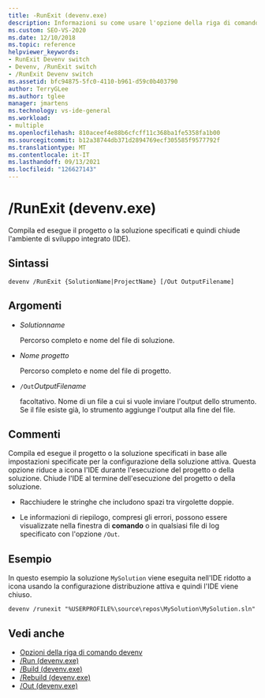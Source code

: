 ```yaml
---
title: -RunExit (devenv.exe)
description: Informazioni su come usare l'opzione della riga di comando devenv RunExit per compilare ed eseguire il progetto o la soluzione specificata e quindi chiudere l'IDE.
ms.custom: SEO-VS-2020
ms.date: 12/10/2018
ms.topic: reference
helpviewer_keywords:
- RunExit Devenv switch
- Devenv, /RunExit switch
- /RunExit Devenv switch
ms.assetid: bfc94875-5fc0-4110-b961-d59c0b403790
author: TerryGLee
ms.author: tglee
manager: jmartens
ms.technology: vs-ide-general
ms.workload:
- multiple
ms.openlocfilehash: 810aceef4e88b6cfcff11c368ba1fe5358fa1b00
ms.sourcegitcommit: b12a38744db371d2894769ecf305585f9577792f
ms.translationtype: MT
ms.contentlocale: it-IT
ms.lasthandoff: 09/13/2021
ms.locfileid: "126627143"
---
```

# <a name="runexit-devenvexe"></a>/RunExit (devenv.exe)

Compila ed esegue il progetto o la soluzione specificati e quindi chiude l'ambiente di sviluppo integrato (IDE).

## <a name="syntax"></a>Sintassi

```shell
devenv /RunExit {SolutionName|ProjectName} [/Out OutputFilename]
```

## <a name="arguments"></a>Argomenti

- *Solutionname*

  Percorso completo e nome del file di soluzione.

- *Nome progetto*

  Percorso completo e nome del file di progetto.

- `/Out`*OutputFilename*

  facoltativo. Nome di un file a cui si vuole inviare l'output dello strumento. Se il file esiste già, lo strumento aggiunge l'output alla fine del file.

## <a name="remarks"></a>Commenti

Compila ed esegue il progetto o la soluzione specificati in base alle impostazioni specificate per la configurazione della soluzione attiva. Questa opzione riduce a icona l'IDE durante l'esecuzione del progetto o della soluzione. Chiude l'IDE al termine dell'esecuzione del progetto o della soluzione.

- Racchiudere le stringhe che includono spazi tra virgolette doppie.

- Le informazioni di riepilogo, compresi gli errori, possono essere visualizzate nella finestra di **comando** o in qualsiasi file di log specificato con l'opzione `/Out`.

## <a name="example"></a>Esempio

In questo esempio la soluzione `MySolution` viene eseguita nell'IDE ridotto a icona usando la configurazione distribuzione attiva e quindi l'IDE viene chiuso.

```
devenv /runexit "%USERPROFILE%\source\repos\MySolution\MySolution.sln"
```

## <a name="see-also"></a>Vedi anche

- [Opzioni della riga di comando devenv](../../ide/reference/devenv-command-line-switches.md)
- [/Run (devenv.exe)](../../ide/reference/run-devenv-exe.md)
- [/Build (devenv.exe)](../../ide/reference/build-devenv-exe.md)
- [/Rebuild (devenv.exe)](../../ide/reference/rebuild-devenv-exe.md)
- [/Out (devenv.exe)](../../ide/reference/out-devenv-exe.md)

